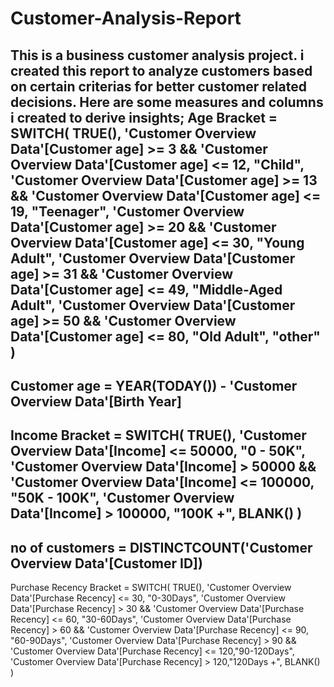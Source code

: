# Customer-Analysis-Report
This is a  business customer analysis project.
i created this report to analyze customers based on certain criterias for better customer related decisions.
Here are some measures and columns i created to derive insights;
Age Bracket = 
SWITCH( TRUE(), 'Customer Overview Data'[Customer age] >= 3 && 'Customer Overview Data'[Customer age] <= 12, "Child", 
'Customer Overview Data'[Customer age] >= 13 && 'Customer Overview Data'[Customer age] <= 19, "Teenager",
'Customer Overview Data'[Customer age] >= 20 && 'Customer Overview Data'[Customer age] <= 30, "Young Adult", 
'Customer Overview Data'[Customer age] >= 31 && 'Customer Overview Data'[Customer age] <= 49, "Middle-Aged Adult", 'Customer Overview Data'[Customer age] >= 50 && 'Customer Overview Data'[Customer age] <= 80, "Old Adult", "other" )
--------------------------------------------------------------------------------
Customer age = YEAR(TODAY()) - 'Customer Overview Data'[Birth Year]
--------------------------------------------------------------------------------
Income Bracket = 
SWITCH(
    TRUE(),
    'Customer Overview Data'[Income] <= 50000, "0 - 50K",
    'Customer Overview Data'[Income] > 50000
    && 'Customer Overview Data'[Income] <= 100000, "50K - 100K",
    'Customer Overview Data'[Income] > 100000, "100K +",
    BLANK()
)
--------------------------------------------------------------------------------
no of customers = DISTINCTCOUNT('Customer Overview Data'[Customer ID])
--------------------------------------------------------------------------------
Purchase Recency Bracket = SWITCH(
    TRUE(),
    'Customer Overview Data'[Purchase Recency] <= 30, "0-30Days",
    'Customer Overview Data'[Purchase Recency] > 30
    && 'Customer Overview Data'[Purchase Recency] <= 60, "30-60Days",
    'Customer Overview Data'[Purchase Recency] > 60
    && 'Customer Overview Data'[Purchase Recency] <= 90, "60-90Days",
    'Customer Overview Data'[Purchase Recency] > 90
    && 'Customer Overview Data'[Purchase Recency] <= 120,"90-120Days",
    'Customer Overview Data'[Purchase Recency] > 120,"120Days +",
    BLANK()
)
